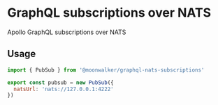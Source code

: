 # GraphQL subscriptions over NATS

Apollo GraphQL subscriptions over NATS

## Usage

```javascript
import { PubSub } from '@moonwalker/graphql-nats-subscriptions'

export const pubsub = new PubSub({
  natsUrl: 'nats://127.0.0.1:4222'
})
```
